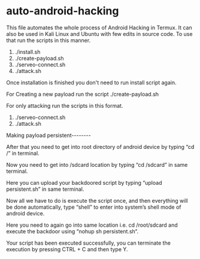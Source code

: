 # auto-android-hacking

This file automates the whole process of Android Hacking in Termux.
It can also be used in Kali Linux and Ubuntu with few edits in source code.
To use that run the scripts in this manner.
1) ./install.sh
2) ./create-payload.sh
3) ./serveo-connect.sh
4) ./attack.sh

Once installation is finished you don't need to run install script again.

For Creating a new payload run the script ./create-payload.sh

For only attacking run the scripts in this format.
1) ./serveo-connect.sh
2) ./attack.sh


Making payload persistent--------

After that you need to get into root directory of android device by typing “cd /” in terminal.

Now you need to get into /sdcard location by typing “cd /sdcard” in same terminal.

Here you can upload your backdoored script by typing “upload persistent.sh” in same terminal.

Now all we have to do is execute the script once, and then everything will be done automatically, type “shell” to enter into system’s shell mode of android device.

Here you need to again go into same location i.e. cd /root/sdcard and execute the backdoor using “nohup sh persistent.sh“.

Your script has been executed successfully, you can terminate the execution by pressing CTRL + C and then type Y.
